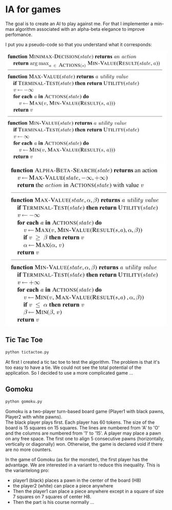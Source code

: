 # IA for games

The goal is to create an AI to play against me. For that I implementer a min-max algorithm associated with an alpha-beta elegance to improve perfomance.


I put you a pseudo-code so that you understand what it corresponds:

![](./Readme_Content/MinMax.jpg?raw=true "Min Max Algorithm")
![](./Readme_Content/AlphaBeta.jpg?raw=true "Alpha Beta Algorithm")


## Tic Tac Toe
```cmd
python tictactoe.py
```
At first I created a tic tac toe to test the algorithm. The problem is that it's too easy to have a tie. We could not see the total potential of the application. So I decided to use a more complicated game ...

## Gomoku
```cmd
python gomoku.py
```

Gomoku is a two-player turn-based board game (Player1 with black pawns, Player2 with white pawns). <br>
The black player plays first. Each player has 60 tokens. The size of the board is 15 squares on 15 squares. The lines are numbered from 'A' to 'O' and the columns are numbered from '1' to '15'. A player may place a pawn on any free space. The first one to align 5 consecutive pawns (horizontally, vertically or diagonally) won. Otherwise, the game is declared void if there are no more counters.

 In the game of Gomoku (as for the monster), the first player has the advantage. We are interested in a variant to reduce this inequality. This is the variantelong pro:
- player1 (black) places a pawn in the center of the board (H8)
- the player2 (white) can place a piece anywhere 
- Then the player1 can place a piece anywhere except in a square of size 7 squares on 7 squares of center H8.
- Then the part is his course normally ...